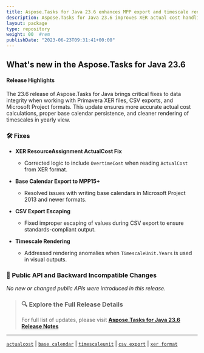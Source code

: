 ```yaml
---
title: Aspose.Tasks for Java 23.6 enhances MPP export and timescale rendering accuracy
description: Aspose.Tasks for Java 23.6 improves XER actual cost handling, calendar writing for MPP15+, and corrects CSV escaping and yearly timescale rendering issues.
layout: package
type: repository
weight: 00	#rem
publishDate: "2023-06-23T09:31:41+00:00"
---
```


## What's new in the Aspose.Tasks for Java 23.6

#### Release Highlights

The 23.6 release of Aspose.Tasks for Java brings critical fixes to data integrity when working with Primavera XER files, CSV exports, and Microsoft Project formats. This update ensures more accurate actual cost calculations, proper base calendar persistence, and cleaner rendering of timescales in yearly view.

### 🛠 Fixes

- **XER ResourceAssignment ActualCost Fix**
  - Corrected logic to include `OvertimeCost` when reading `ActualCost` from XER format.

- **Base Calendar Export to MPP15+**
  - Resolved issues with writing base calendars in Microsoft Project 2013 and newer formats.

- **CSV Export Escaping**
  - Fixed improper escaping of values during CSV export to ensure standards-compliant output.

- **Timescale Rendering**
  - Addressed rendering anomalies when `TimescaleUnit.Years` is used in visual outputs.

### 🔄 Public API and Backward Incompatible Changes

_No new or changed public APIs were introduced in this release._

> ### 🔍 Explore the Full Release Details
>
> For full list of updates, please visit **[Aspose.Tasks for Java 23.6 Release Notes](https://releases.aspose.com/tasks/java/release-notes/2023/aspose-tasks-for-java-23-6-release-notes/)**

---

[`actualcost`](https://search.aspose.com/q/actualcost.html) | [`base calendar`](https://search.aspose.com/q/base-calendar.html) | [`timescaleunit`](https://search.aspose.com/q/timescaleunit.html) | [`csv export`](https://search.aspose.com/q/csv-export.html) | [`xer format`](https://search.aspose.com/q/xer-format.html)
